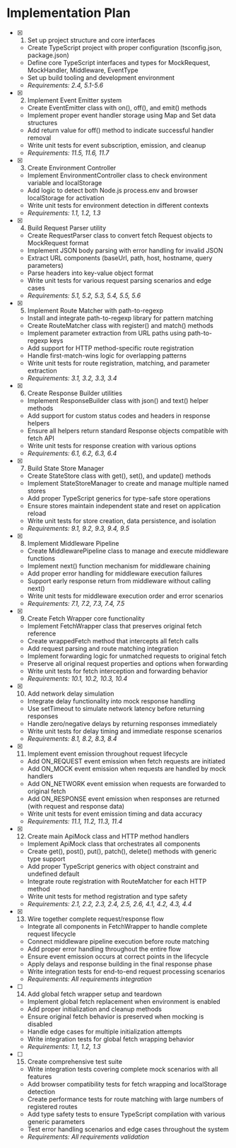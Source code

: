 # Implementation Plan

- [x] 1. Set up project structure and core interfaces
  - Create TypeScript project with proper configuration (tsconfig.json, package.json)
  - Define core TypeScript interfaces and types for MockRequest, MockHandler, Middleware, EventType
  - Set up build tooling and development environment
  - _Requirements: 2.4, 5.1-5.6_

- [x] 2. Implement Event Emitter system
  - Create EventEmitter class with on(), off(), and emit() methods
  - Implement proper event handler storage using Map and Set data structures
  - Add return value for off() method to indicate successful handler removal
  - Write unit tests for event subscription, emission, and cleanup
  - _Requirements: 11.5, 11.6, 11.7_

- [x] 3. Create Environment Controller
  - Implement EnvironmentController class to check environment variable and localStorage
  - Add logic to detect both Node.js process.env and browser localStorage for activation
  - Write unit tests for environment detection in different contexts
  - _Requirements: 1.1, 1.2, 1.3_

- [x] 4. Build Request Parser utility
  - Create RequestParser class to convert fetch Request objects to MockRequest format
  - Implement JSON body parsing with error handling for invalid JSON
  - Extract URL components (baseUrl, path, host, hostname, query parameters)
  - Parse headers into key-value object format
  - Write unit tests for various request parsing scenarios and edge cases
  - _Requirements: 5.1, 5.2, 5.3, 5.4, 5.5, 5.6_

- [x] 5. Implement Route Matcher with path-to-regexp
  - Install and integrate path-to-regexp library for pattern matching
  - Create RouteMatcher class with register() and match() methods
  - Implement parameter extraction from URL paths using path-to-regexp keys
  - Add support for HTTP method-specific route registration
  - Handle first-match-wins logic for overlapping patterns
  - Write unit tests for route registration, matching, and parameter extraction
  - _Requirements: 3.1, 3.2, 3.3, 3.4_

- [x] 6. Create Response Builder utilities
  - Implement ResponseBuilder class with json() and text() helper methods
  - Add support for custom status codes and headers in response helpers
  - Ensure all helpers return standard Response objects compatible with fetch API
  - Write unit tests for response creation with various options
  - _Requirements: 6.1, 6.2, 6.3, 6.4_

- [x] 7. Build State Store Manager
  - Create StateStore class with get(), set(), and update() methods
  - Implement StateStoreManager to create and manage multiple named stores
  - Add proper TypeScript generics for type-safe store operations
  - Ensure stores maintain independent state and reset on application reload
  - Write unit tests for store creation, data persistence, and isolation
  - _Requirements: 9.1, 9.2, 9.3, 9.4, 9.5_

- [x] 8. Implement Middleware Pipeline
  - Create MiddlewarePipeline class to manage and execute middleware functions
  - Implement next() function mechanism for middleware chaining
  - Add proper error handling for middleware execution failures
  - Support early response return from middleware without calling next()
  - Write unit tests for middleware execution order and error scenarios
  - _Requirements: 7.1, 7.2, 7.3, 7.4, 7.5_

- [x] 9. Create Fetch Wrapper core functionality
  - Implement FetchWrapper class that preserves original fetch reference
  - Create wrappedFetch method that intercepts all fetch calls
  - Add request parsing and route matching integration
  - Implement forwarding logic for unmatched requests to original fetch
  - Preserve all original request properties and options when forwarding
  - Write unit tests for fetch interception and forwarding behavior
  - _Requirements: 10.1, 10.2, 10.3, 10.4_

- [x] 10. Add network delay simulation
  - Integrate delay functionality into mock response handling
  - Use setTimeout to simulate network latency before returning responses
  - Handle zero/negative delays by returning responses immediately
  - Write unit tests for delay timing and immediate response scenarios
  - _Requirements: 8.1, 8.2, 8.3, 8.4_

- [x] 11. Implement event emission throughout request lifecycle
  - Add ON_REQUEST event emission when fetch requests are initiated
  - Add ON_MOCK event emission when requests are handled by mock handlers
  - Add ON_NETWORK event emission when requests are forwarded to original fetch
  - Add ON_RESPONSE event emission when responses are returned (with request and response data)
  - Write unit tests for event emission timing and data accuracy
  - _Requirements: 11.1, 11.2, 11.3, 11.4_

- [x] 12. Create main ApiMock class and HTTP method handlers
  - Implement ApiMock class that orchestrates all components
  - Create get(), post(), put(), patch(), delete() methods with generic type support
  - Add proper TypeScript generics with object constraint and undefined default
  - Integrate route registration with RouteMatcher for each HTTP method
  - Write unit tests for method registration and type safety
  - _Requirements: 2.1, 2.2, 2.3, 2.4, 2.5, 2.6, 4.1, 4.2, 4.3, 4.4_

- [x] 13. Wire together complete request/response flow
  - Integrate all components in FetchWrapper to handle complete request lifecycle
  - Connect middleware pipeline execution before route matching
  - Add proper error handling throughout the entire flow
  - Ensure event emission occurs at correct points in the lifecycle
  - Apply delays and response building in the final response phase
  - Write integration tests for end-to-end request processing scenarios
  - _Requirements: All requirements integration_

- [ ] 14. Add global fetch wrapper setup and teardown
  - Implement global fetch replacement when environment is enabled
  - Add proper initialization and cleanup methods
  - Ensure original fetch behavior is preserved when mocking is disabled
  - Handle edge cases for multiple initialization attempts
  - Write integration tests for global fetch wrapping behavior
  - _Requirements: 1.1, 1.2, 1.3_

- [ ] 15. Create comprehensive test suite
  - Write integration tests covering complete mock scenarios with all features
  - Add browser compatibility tests for fetch wrapping and localStorage detection
  - Create performance tests for route matching with large numbers of registered routes
  - Add type safety tests to ensure TypeScript compilation with various generic parameters
  - Test error handling scenarios and edge cases throughout the system
  - _Requirements: All requirements validation_